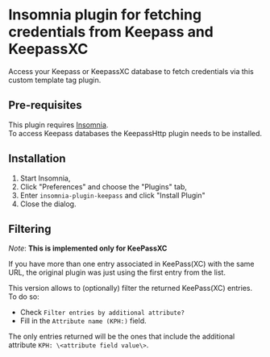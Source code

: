 # Insomnia plugin for fetching credentials from Keepass and KeepassXC

Access your Keepass or KeepassXC database to fetch credentials via this custom template tag plugin.

## Pre-requisites

This plugin requires [Insomnia](https://insomnia.rest/).  
To access Keepass databases the KeepassHttp plugin needs to be installed.

## Installation

1. Start Insomnia,
2. Click "Preferences" and choose the "Plugins" tab,
3. Enter `insomnia-plugin-keepass` and click "Install Plugin"
4. Close the dialog.

## Filtering

*Note*: **This is implemented only for KeePassXC**

If you have more than one entry associated in KeePass(XC) with the same URL, the
original plugin was just using the first entry from the list.

This version allows to (optionally) filter the returned KeePass(XC) entries.
To do so:

- Check `Filter entries by additional attribute?`
- Fill in the `Attribute name (KPH:)` field.

The only entries returned will be the ones that include the additional attribute
`KPH: \<attribute field value\>`.
